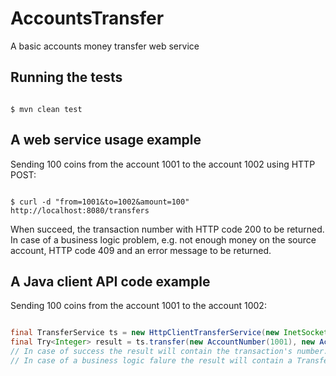# AccountsTransfer
A basic accounts money transfer web service

## Running the tests

```

$ mvn clean test

```

## A web service usage example

Sending 100 coins from the account 1001 to the account 1002 using HTTP POST:

```

$ curl -d "from=1001&to=1002&amount=100" http://localhost:8080/transfers

```
When succeed, the transaction number with HTTP code 200 to be returned.
In case of a business logic problem, e.g. not enough money on the source account, HTTP code 409 and an error message to be returned.


## A Java client API code example

Sending 100 coins from the account 1001 to the account 1002: 

```java

final TransferService ts = new HttpClientTransferService(new InetSocketAddress("localhost", 8080));
final Try<Integer> result = ts.transfer(new AccountNumber(1001), new AccountNumber(1002), new Value(100)).run();
// In case of success the result will contain the transaction's number. 
// In case of a business logic falure the result will contain a TransferException object.

```